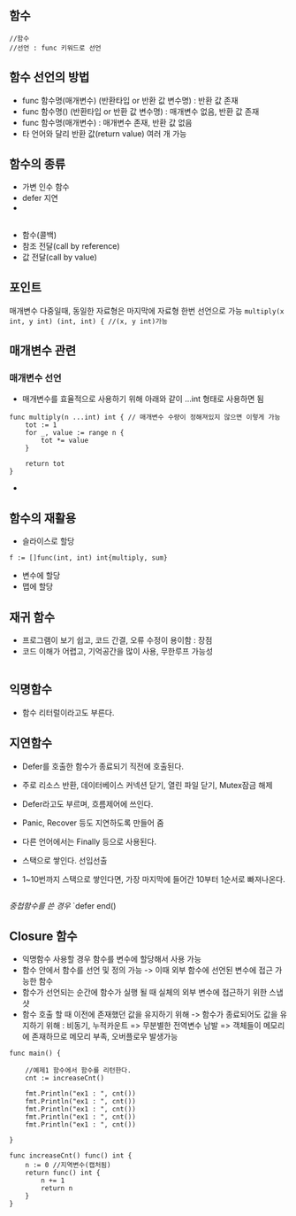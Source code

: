 
## 함수
	//함수
	//선언 : func 키워드로 선언

## 함수 선언의 방법 
- func 함수명(매개변수) (반환타입 or 반환 값 변수명) : 반환 값 존재
- func 함수명() (반환타입 or 반환 값 변수명) : 매개변수 없음, 반환 값 존재
- func 함수명(매개변수) : 매개변수 존재, 반환 값 없음
- 타 언어와 달리 반환 값(return value) 여러 개 가능

## 함수의 종류
- 가변 인수 함수
- defer 지연
- 

##  
- 함수(콜백)
- 참조 전달(call by reference) 
- 값 전달(call by value)

## 포인트
매개변수 다중일때, 동일한 자료형은 마지막에 자료형 한번 선언으로 가능
```multiply(x int, y int) (int, int) { //(x, y int)가능```

## 매개변수 관련
### 매개변수 선언
* 매개변수를 효율적으로 사용하기 위해 아래와 같이 ...int 형태로 사용하면 됨

```
func multiply(n ...int) int { // 매개변수 수량이 정해져있지 않으면 이렇게 가능
	tot := 1
	for _, value := range n {
		tot *= value
	}

	return tot
}
```
* 




## 함수의 재활용
- 슬라이스로 할당
```
f := []func(int, int) int{multiply, sum}
```
- 변수에 할당
- 맵에 할당

## 재귀 함수
- 프로그램이 보기 쉽고, 코드 간결, 오류 수정이 용이함 : 장점
- 코드 이해가 어렵고, 기억공간을 많이 사용, 무한루프 가능성


```

```



## 익명함수
- 함수 리터럴이라고도 부른다.


## 지연함수
- Defer를 호출한 함수가 종료되기 직전에 호출된다.
- 주로 리소스 반환, 데이터베이스 커넥션 닫기, 열린 파일 닫기, Mutex잠금 해제 
- Defer라고도 부르며, 흐름제어에 쓰인다.
- Panic, Recover 등도 지연하도록 만들어 줌
- 다른 언어에서는 Finally 등으로 사용된다.

- 스택으로 쌓인다. 선입선출
* 1~10번까지 스택으로 쌓인다면, 가장 마지막에 들어간 10부터 1순서로 빠져나온다.
```

```
*중첩함수를 쓴 경우*
`defer end()

## Closure 함수
- 익명함수 사용할 경우 함수를 변수에 할당해서 사용 가능
- 함수 안에서 함수를 선언 및 정의 가능 -> 이때 외부 함수에 선언된 변수에 접근 가능한 함수
- 함수가 선언되는 순간에 함수가 실행 될 때 실체의 외부 변수에 접근하기 위한 스냅샷
- 함수 호출 할 때 이전에 존재했던 값을 유지하기 위해 -> 함수가 종료되어도 값을 유지하기 위해 : 비동기, 누적카운트 => 무분별한 전역변수 남발 => 객체들이 메모리에 존재하므로 메모리 부족, 오버플로우 발생가능
```
func main() {

	//예제1 함수에서 함수를 리턴한다.
	cnt := increaseCnt()

	fmt.Println("ex1 : ", cnt())
	fmt.Println("ex1 : ", cnt())
	fmt.Println("ex1 : ", cnt())
	fmt.Println("ex1 : ", cnt())
	fmt.Println("ex1 : ", cnt())

}

func increaseCnt() func() int {
	n := 0 //지역변수(캡처됨)
	return func() int {
		n += 1
		return n
	}
}
```
